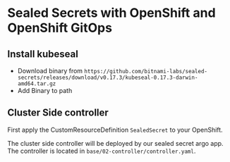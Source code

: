 # Sealed Secrets with OpenShift and OpenShift GitOps

## Install kubeseal

* Download binary from `https://github.com/bitnami-labs/sealed-secrets/releases/download/v0.17.3/kubeseal-0.17.3-darwin-amd64.tar.gz`
* Add Binary to path


## Cluster Side controller

First apply the CustomResourceDefinition `SealedSecret` to your OpenShift. 

The cluster side controller will be deployed by our sealed secret argo app.
The controller is located in `base/02-controller/controller.yaml`.
